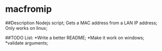 macfromip
=========

##Description
Nodejs script;
Gets a MAC address from a LAN IP address;
Only works on linux;

##TODO List:
*Write a better README;
*Make it work on windows;
*validate arguments;
